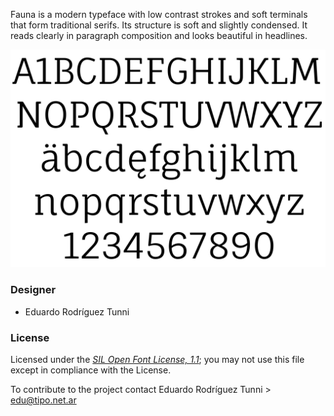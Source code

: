 Fauna is a modern typeface with low contrast strokes and soft terminals that form traditional serifs. Its structure is soft and slightly condensed. It reads clearly in paragraph composition and looks beautiful in headlines.

![Fauna](documentation/fauna.jpg)

### Designer

* Eduardo Rodríguez Tunni

### License

Licensed under the [*SIL Open Font License, 1.1*](https://scripts.sil.org/OFL); you may not use this file except in compliance with the License.

To contribute to the project contact Eduardo Rodríguez Tunni > edu@tipo.net.ar
